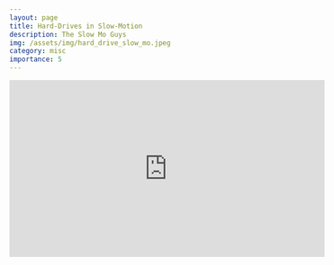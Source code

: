 ```yaml
---
layout: page
title: Hard-Drives in Slow-Motion
description: The Slow Mo Guys
img: /assets/img/hard_drive_slow_mo.jpeg
category: misc
importance: 5
---
```


<iframe width="560" height="315" src="https://www.youtube.com/embed/3owqvmMf6No?si=7mjozlrKFv-DPzGw" title="YouTube video player" frameborder="0" allow="accelerometer; autoplay; clipboard-write; encrypted-media; gyroscope; picture-in-picture; web-share" allowfullscreen></iframe>
